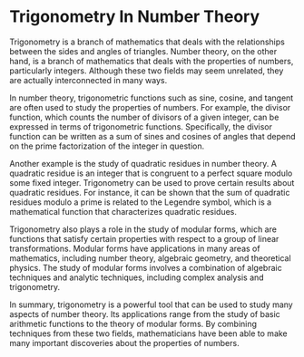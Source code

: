 # Trigonometry In Number Theory

Trigonometry is a branch of mathematics that deals with the relationships between the sides and angles of triangles. Number theory, on the other hand, is a branch of mathematics that deals with the properties of numbers, particularly integers. Although these two fields may seem unrelated, they are actually interconnected in many ways.

In number theory, trigonometric functions such as sine, cosine, and tangent are often used to study the properties of numbers. For example, the divisor function, which counts the number of divisors of a given integer, can be expressed in terms of trigonometric functions. Specifically, the divisor function can be written as a sum of sines and cosines of angles that depend on the prime factorization of the integer in question.

Another example is the study of quadratic residues in number theory. A quadratic residue is an integer that is congruent to a perfect square modulo some fixed integer. Trigonometry can be used to prove certain results about quadratic residues. For instance, it can be shown that the sum of quadratic residues modulo a prime is related to the Legendre symbol, which is a mathematical function that characterizes quadratic residues.

Trigonometry also plays a role in the study of modular forms, which are functions that satisfy certain properties with respect to a group of linear transformations. Modular forms have applications in many areas of mathematics, including number theory, algebraic geometry, and theoretical physics. The study of modular forms involves a combination of algebraic techniques and analytic techniques, including complex analysis and trigonometry.

In summary, trigonometry is a powerful tool that can be used to study many aspects of number theory. Its applications range from the study of basic arithmetic functions to the theory of modular forms. By combining techniques from these two fields, mathematicians have been able to make many important discoveries about the properties of numbers.
